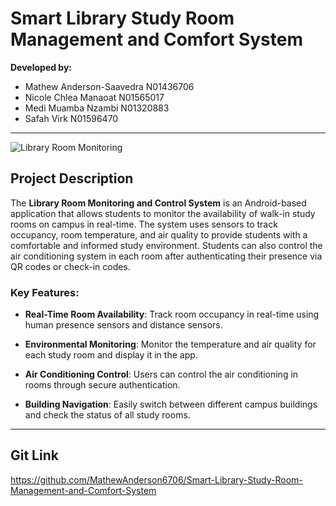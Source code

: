 # Smart Library Study Room Management and Comfort System

**Developed by:**
- Mathew Anderson-Saavedra N01436706
- Nicole Chlea Manaoat N01565017
- Medi Muamba Nzambi N01320883
- Safah Virk N01596470
---
![Library Room Monitoring](https://www.facebook.com/photo/?fbid=530545349078655&set=a.530545315745325) 



## **Project Description**

The **Library Room Monitoring and Control System** is an Android-based application that allows students to monitor the availability of walk-in study rooms on campus in real-time. The system uses sensors to track occupancy, room temperature, and air quality to provide students with a comfortable and informed study environment. Students can also control the air conditioning system in each room after authenticating their presence via QR codes or check-in codes.



### **Key Features**:

- **Real-Time Room Availability**: Track room occupancy in real-time using human presence sensors and distance sensors.

- **Environmental Monitoring**: Monitor the temperature and air quality for each study room and display it in the app.

- **Air Conditioning Control**: Users can control the air conditioning in rooms through secure authentication.

- **Building Navigation**: Easily switch between different campus buildings and check the status of all study rooms.

---

## Git Link

https://github.com/MathewAnderson6706/Smart-Library-Study-Room-Management-and-Comfort-System